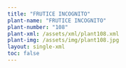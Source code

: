 ```yaml
---
title: "FRUTICE INCOGNITO"
plant-name: "FRUTICE INCOGNITO"
plant-number: "108"
plant-xml: /assets/xml/plant108.xml
plant-img: /assets/img/plant108.jpg
layout: single-xml
toc: false
---
```

